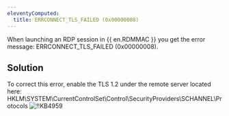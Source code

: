 ```yaml
---
eleventyComputed:
  title: ERRCONNECT_TLS_FAILED (0x00000008)
---
```

When launching an RDP session in {{ en.RDMMAC }} you get the error message: ERRCONNECT_TLS_FAILED (0x00000008).
## Solution
To correct this error, enable the TLS 1.2 under the remote server located here: HKLM\SYSTEM\CurrentControlSet\Control\SecurityProviders\SCHANNEL\Protocols
![!!KB4959](https://cdnweb.devolutions.net/docs/docs_en_kb_KB4959.png)
